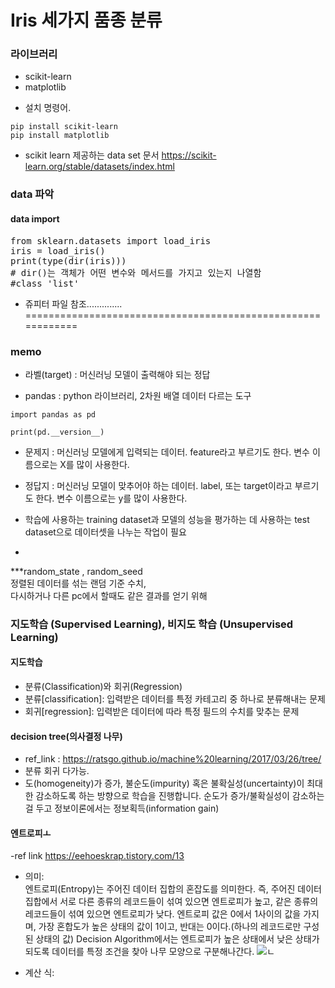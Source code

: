

# Iris 세가지 품종 분류

### 라이브러리
 - scikit-learn
 - matplotlib
 + 설치 명령어.
 <pre><code>pip install scikit-learn
pip install matplotlib</code></pre>
 - scikit learn 제공하는 data set 문서 
 https://scikit-learn.org/stable/datasets/index.html
 
 ### data 파악
 #### data import
 <pre>from sklearn.datasets import load_iris
iris = load_iris()
print(type(dir(iris))) 
# dir()는 객체가 어떤 변수와 메서드를 가지고 있는지 나열함
#class 'list'
</code></pre>

- 쥬피터 파일 참조..............   
============================================================

### memo

 - 라벨(target) : 머신러닝 모델이 출력해야 되는 정답

 - pandas : python 라이브러리, 2차원 배열 데이터 다르는 도구
 
<pre><code>import pandas as pd

print(pd.__version__)</code></pre>

- 문제지 : 머신러닝 모델에게 입력되는 데이터. feature라고 부르기도 한다. 변수 이름으로는 X를 많이 사용한다.   
- 정답지 : 머신러닝 모델이 맞추어야 하는 데이터. label, 또는 target이라고 부르기도 한다. 변수 이름으로는 y를 많이 사용한다.
 
 
 - 학습에 사용하는 training dataset과 모델의 성능을 평가하는 데 사용하는 test dataset으로 데이터셋을 나누는 작업이 필요
 - 
 
 ***random_state , random_seed   
    정렬된 데이터를 섞는 랜덤 기준 수치,   
    다시하거나 다른 pc에서 할때도 같은 결과를 얻기 위해   
### 지도학습 (Supervised Learning), 비지도 학습 (Unsupervised Learning)
#### 지도학습
 - 분류(Classification)와 회귀(Regression)
 - 분류[classification]: 입력받은 데이터를 특정 카테고리 중 하나로 분류해내는 문제
 - 회귀[regression]: 입력받은 데이터에 따라 특정 필드의 수치를 맞추는 문제
     
 
#### decision tree(의사결정 나무)   
- ref_link : https://ratsgo.github.io/machine%20learning/2017/03/26/tree/
- 분류 회귀 다가능.
- 도(homogeneity)가 증가, 불순도(impurity) 혹은 불확실성(uncertainty)이 최대한 감소하도록 하는 방향으로 학습을 진행합니다. 순도가 증가/불확실성이 감소하는 걸 두고 정보이론에서는 정보획득(information gain)

#### 엔트로피ㅗ
-ref link  https://eehoeskrap.tistory.com/13

- 의미:   
엔트로피(Entropy)는 주어진 데이터 집합의 혼잡도를 의미한다. 즉, 주어진 데이터 집합에서 서로 다른 종류의 레코드들이 섞여 있으면 엔트로피가 높고, 같은 종류의 레코드들이 섞여 있으면 엔트로피가 낮다.
엔트로피 값은 0에서 1사이의 값을 가지며, 가장 혼합도가 높은 상태의 값이 1이고, 반대는 0이다.(하나의 레코드로만 구성된 상태의 값) Decision Algorithm에서는 엔트로피가 높은 상태에서 낮은 상태가 되도록 데이터를 특정 조건을 찾아 나무 모양으로 구분해나간다.
![ㄴ](https://t1.daumcdn.net/cfile/blog/20620E154A4242132A, "엔트로피")

- 계산 식:

